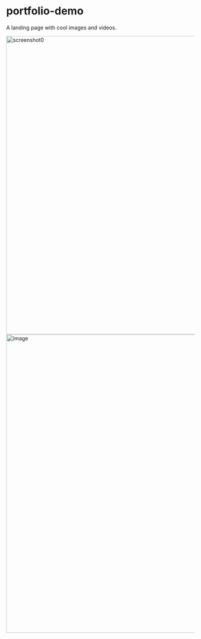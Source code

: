 # portfolio-demo
A landing page with cool images and videos.

<img width="798" alt="screenshot0" src="https://github.com/V-Bala/portfolio-demo/assets/10373409/fd3e1c2c-661c-46d2-9a35-e3177b91d065">
<img width="798" alt="image" src="https://github.com/V-Bala/portfolio-demo/assets/10373409/27f0d7a8-3e3c-4671-b003-43ce98580138">
